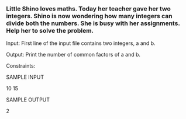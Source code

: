 ### Little Shino loves maths. Today her teacher gave her two integers. Shino is now wondering how many integers can divide both the numbers. She is busy with her assignments. Help her to solve the problem.

Input:
First line of the input file contains two integers, a and b.

Output:
Print the number of common factors of a and b.

Constraints:

SAMPLE INPUT

10 15

SAMPLE OUTPUT

2

